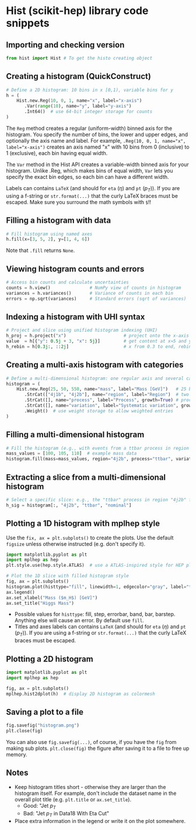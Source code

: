# Hist (scikit-hep) library code snippets

## Importing and checking version

```python
from hist import Hist # To get the histo creating object
```

## Creating a histogram (QuickConstruct)

```python
# Define a 2D histogram: 10 bins in x [0,1), variable bins for y
h = (
    Hist.new.Reg(10, 0, 1, name="x", label="x-axis")
       .Var(range(10), name="y", label="y-axis")
       .Int64()  # use 64-bit integer storage for counts
)
```

The `Reg` method creates a regular (uniform-width) binned axis for the histogram. You specify the number of bins, the lower and upper edges, and optionally the axis name and label. For example, `.Reg(10, 0, 1, name="x", label="x-axis")` creates an axis named "x" with 10 bins from 0 (inclusive) to 1 (exclusive), each bin having equal width.

The `Var` method in the Hist API creates a variable-width binned axis for your histogram. Unlike .Reg, which makes bins of equal width, `Var` lets you specify the exact bin edges, so each bin can have a different width.

Labels can contains `LaTeX` (and should for `eta` ($\eta$) and `pt` ($p_{T}$)). If you are using a f-string or `str.format(...)` that the curly LaTeX braces must be escaped. Make sure you surround the math symbols with `$`!!

## Filling a histogram with data

```python
# Fill histogram using named axes
h.fill(x=[3, 5, 2], y=[1, 4, 6])
```

Note that `.fill` returns `None`.

## Viewing histogram counts and errors

```python
# Access bin counts and calculate uncertainties
counts = h.view()               # NumPy view of counts in histogram
variances = h.variances()       # Variance of counts in each bin
errors = np.sqrt(variances)     # Standard errors (sqrt of variances)
```

## Indexing a histogram with UHI syntax

```python
# Project and slice using unified histogram indexing (UHI)
h_proj = h.project("x")                      # project onto the x-axis only
value  = h[{"y": 0.5j + 3, "x": 5j}]         # get content at x≈5 and y bin containing 0.5
h_rebin = h[0.3j:, ::2j]                     # x from 0.3 to end, rebin y-axis by factor 2
```

## Creating a multi-axis histogram with categories

```python
# Define a multi-dimensional histogram: one regular axis and several categorical axes
histogram = (
    Hist.new.Reg(25, 50, 550, name="mass", label="Mass [GeV]")   # 25 bins from 50 to 550
       .StrCat(["4j1b", "4j2b"], name="region", label="Region")  # two region categories
       .StrCat([], name="process", label="Process", growth=True) # processes, added as they appear
       .StrCat([], name="variation", label="Systematic variation", growth=True)
       .Weight()  # use weight storage to allow weighted entries
)
```

## Filling a multi-dimensional histogram

```python
# Fill the histogram (e.g., with events from a ttbar process in region "4j2b")
mass_values = [100, 105, 110]  # example mass data
histogram.fill(mass=mass_values, region="4j2b", process="ttbar", variation="nominal", weight=1.0)
```

## Extracting a slice from a multi-dimensional histogram

```python
# Select a specific slice: e.g., the "ttbar" process in region "4j2b" for all mass bins
h_sig = histogram[:, "4j2b", "ttbar", "nominal"]
```

## Plotting a 1D histogram with mplhep style

Use the `fix, ax = plt.subplots()` to create the plots. Use the default `figsize` unless otherwise instructed (e.g. don't specify it).

```python
import matplotlib.pyplot as plt
import mplhep as hep
plt.style.use(hep.style.ATLAS)  # use a ATLAS-inspired style for HEP plots

# Plot the 1D slice with filled histogram style
fig, ax = plt.subplots()
histogram.plot(histtype="fill", linewidth=1, edgecolor="gray", label="ttbar")
ax.legend()
ax.set_xlabel("Mass ($m_H$) [GeV]")
ax.set_title("Higgs Mass")
```

* Possible values for `histtype`: fill, step, errorbar, band, bar, barstep. Anything else will cause an error. By default use `fill`.
* Titles and axes labels can contains `LaTeX` (and should for `eta` ($\eta$) and `pt` ($p_{T}$)). If you are using a f-string or `str.format(...)` that the curly LaTeX braces must be escaped.

## Plotting a 2D histogram

```python
import matplotlib.pyplot as plt
import mplhep as hep

fig, ax = plt.subplots()
mplhep.hist2dplot(h)  # display 2D histogram as colormesh
```

## Saving a plot to a file

```python
fig.savefig("histogram.png")
plt.close(fig)
```

You can also use `fig.savefig(...)`, of course, if you have the `fig` from making sub plots. `plt.close(fig)` the figure after saving it to a file to free up memory.

## Notes

* Keep histogram titles short - otherwise they are larger than the histogram itself. For example, don't include the dataset name in the overall plot title (e.g. `plt.title` or `ax.set_title`).
  * Good: "Jet $p_T$
  * Bad: "Jet $p_T$ in Data18 With Eta Cut"
* Place extra information in the legend or write it on the plot somewhere.
